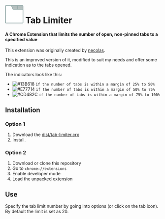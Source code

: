 # <img src="https://raw.githubusercontent.com/niladam/tab-limiter/master/icons/tab_50.png"> Tab Limiter

#### A Chrome Extension that limits the number of open, non-pinned tabs to a specified value

This extension was originally created by [necolas](https://github.com/necolas/chrome-tab-limit).

This is an improved version of it, modified to suit my needs and offer some indication as to the tabs opened.

The indicators look like this:

- ![#13B618](https://placehold.it/17/13B618/ffffff?text=+) `if the number of tabs is within a margin of 25% to 50%`
- ![#E77714](https://placehold.it/17/E77714/ffffff?text=+) `if the number of tabs is within a margin of 50% to 75%`
- ![#CD482C](https://placehold.it/17/CD482C/ffffff?text=+) `if the number of tabs is within a margin of 75% to 100%`

## Installation

### Option 1
1. Download the [dist/tab-limiter.crx](dist/tab-limiter.crx)
2. Install.

### Option 2
1. Download or clone this repository
2. Go to `chrome://extensions`
3. Enable developer mode
4. Load the unpacked extension

## Use

Specify the tab limit number by going into options (or click on the tab icon).
By default the limit is set as 20.
